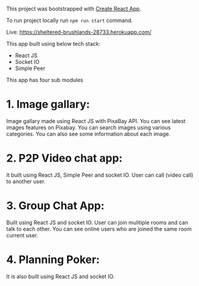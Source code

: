 This project was bootstrapped with [Create React App](https://github.com/facebook/create-react-app).

To run project locally run  `npm run start` command.

Live: https://sheltered-brushlands-28733.herokuapp.com/

This app built using below tech stack:
<ul>
<li>React JS</li>
<li>Socket IO</li>
<li>Simple Peer</li>
</ul>

This app has four sub modules
# 1. Image gallary:
  Image gallary made using React JS with PixaBay API.
  You can see latest images features on Pixabay.
  You can search images using various categories.
  You can also see some information about each image.
 
# 2. P2P Video chat app:
  It built using React JS, Simple Peer and socket IO.
  User can call (video call) to another user.
  
# 3. Group Chat App:
  Built using React JS and socket IO.
  User can join mulitiple rooms and can talk to each other.
  You can see online users who are joined the same room current user.
  
# 4. Planning Poker:
  It is also built using React JS and socket IO.

  
  

